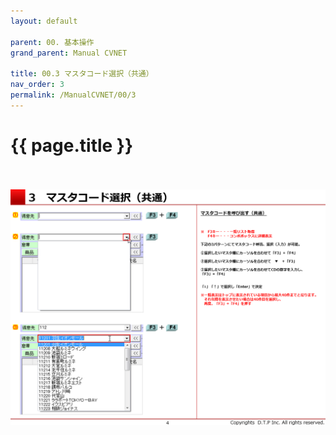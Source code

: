 ```yaml
---
layout: default

parent: 00. 基本操作
grand_parent: Manual CVNET

title: 00.3 マスタコード選択（共通）
nav_order: 3
permalink: /ManualCVNET/00/3
---
```



# {{ page.title }} <br/><br/>




<a href="/img/KihonSousa/KS5.PNG" target="_blank">
<img src="/img/KihonSousa/KS5.PNG" alt="login image"></a>